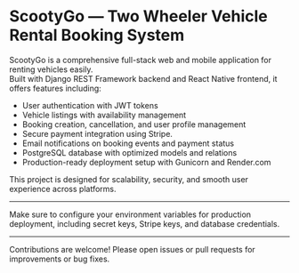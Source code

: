 # ScootyGo — Two Wheeler Vehicle Rental Booking System

ScootyGo is a comprehensive full-stack web and mobile application for renting vehicles easily.  
Built with Django REST Framework backend and React Native frontend, it offers features including:

- User authentication with JWT tokens  
- Vehicle listings with availability management  
- Booking creation, cancellation, and user profile management  
- Secure payment integration using Stripe.  
- Email notifications on booking events and payment status  
- PostgreSQL database with optimized models and relations  
- Production-ready deployment setup with Gunicorn and Render.com  

This project is designed for scalability, security, and smooth user experience across platforms.

---

Make sure to configure your environment variables for production deployment, including secret keys, Stripe keys, and database credentials.

---

Contributions are welcome! Please open issues or pull requests for improvements or bug fixes.

